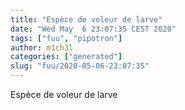 ```yaml
---
title: "Espèce de voleur de larve"
date: "Wed May  6 23:07:35 CEST 2020"
tags: ["fuu", "pipotron"]
author: m1ch3l
categories: ["generated"]
slug: "fuu/2020-05-06-23:07:35"
---
```


Espèce de voleur de larve
